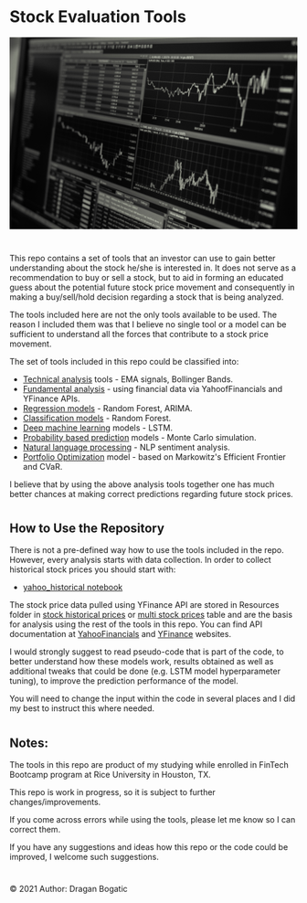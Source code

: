 #
# Stock Evaluation Tools

![stocks.jpg](images/stocks.jpg)
#
This repo contains a set of tools that an investor can use to gain better understanding about the stock he/she is interested in. It does not serve as a recommendation to buy or sell a stock, but to aid in forming an educated guess about the potential future stock price movement and consequently in making a buy/sell/hold decision regarding a stock that is being analyzed.

The tools included here are not the only tools available to be used. The reason I included them was that I believe no single tool or a model can be sufficient to understand all the forces that contribute to a stock price movement. 

The set of tools included in this repo could be classified into:

* [Technical analysis](stock_price_predictors/classification_models/random_forest_classifier.ipynb) tools - EMA signals, Bollinger Bands.
* [Fundamental analysis](stock_fundamentals/fundamentals.ipynb) - using financial data via YahoofFinancials and YFinance APIs.
* [Regression models](stock_price_predictors/regression_models) - Random Forest, ARIMA.
* [Classification models](stock_price_predictors/classification_models/random_forest_classifier.ipynb) - Random Forest.
* [Deep machine learning](stock_price_predictors/deep_learning_models/lstm_stock_predictor.ipynb) models - LSTM.
* [Probability based prediction](monte_carlo_predictor/monte_carlo_predictor.ipynb) models - Monte Carlo simulation.
* [Natural language processing](natural_language_processing/stock_sentiment.ipynb) - NLP sentiment analysis.
* [Portfolio Optimization](asset_allocation/portfolio_optimization.ipynb) model - based on Markowitz's Efficient Frontier and CVaR.

I believe that by using the above analysis tools together one has much better chances at making correct predictions regarding future stock prices.
#
## How to Use the Repository

There is not a pre-defined way how to use the tools included in the repo. However, every analysis starts with data collection. In order to collect historical stock prices you should start with:

* [yahoo_historical notebook](stock_price_historical/yahoo_historical.ipynb)

The stock price data pulled using YFinance API are stored in Resources folder in [stock historical prices](Resources/stock_historical_prices.csv) or [multi stock prices](Resources/multi_stock_prices.csv) table and are the basis for analysis using the rest of the tools in this repo. You can find API documentation at [YahooFinancials](https://pypi.org/project/yahoofinancials/) and [YFinance](https://pypi.org/project/yfinance/) websites.

I would strongly suggest to read pseudo-code that is part of the code, to better understand how these models work, results obtained as well as additional tweaks that could be done (e.g. LSTM model hyperparameter tuning), to improve the prediction performance of the model.

You will need to change the input within the code in several places and I did my best to instruct this where needed. 

#
## Notes: 

The tools in this repo are product of my studying while enrolled in FinTech Bootcamp program at Rice University in Houston, TX. 

This repo is work in progress, so it is subject to further changes/improvements. 

If you come across errors while using the tools, please let me know so I can correct them. 

If you have any suggestions and ideas how this repo or the code could be improved, I welcome such suggestions. 

#
© 2021 Author: Dragan Bogatic
#